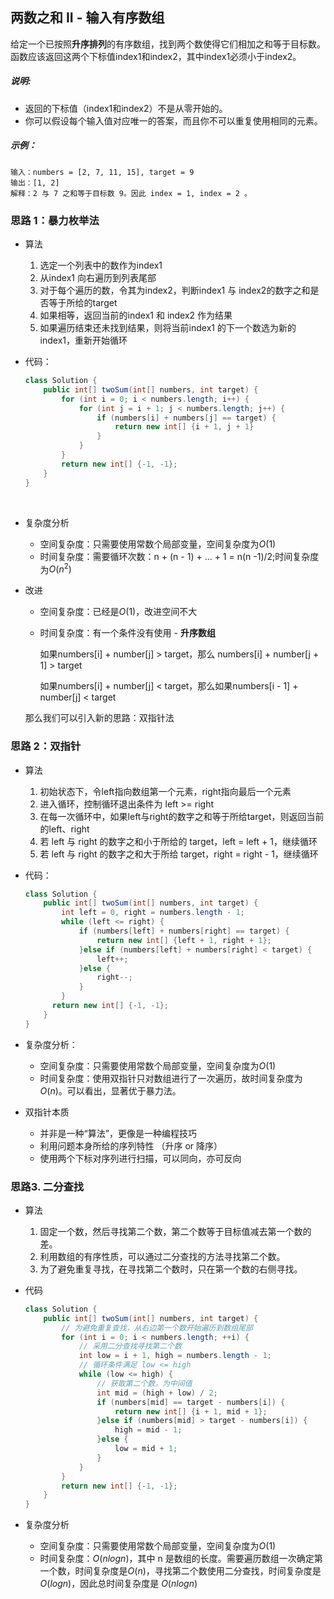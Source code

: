 ## 两数之和 II - 输入有序数组

​	给定一个已按照**升序排列**的有序数组，找到两个数使得它们相加之和等于目标数。函数应该返回这两个下标值index1和index2，其中index1必须小于index2。

##### 说明:

- 返回的下标值（index1和index2）不是从零开始的。
- 你可以假设每个输入值对应唯一的答案，而且你不可以重复使用相同的元素。

##### 示例：

```
输入：numbers = [2, 7, 11, 15], target = 9
输出：[1, 2]
解释：2 与 7 之和等于目标数 9。因此 index = 1, index = 2 。
```

### 思路 1：暴力枚举法

- 算法

  1. 选定一个列表中的数作为index1
  2. 从index1 向右遍历到列表尾部
  3. 对于每个遍历的数，令其为index2，判断index1 与 index2的数字之和是否等于所给的target
  4. 如果相等，返回当前的index1 和 index2 作为结果
  5. 如果遍历结束还未找到结果，则将当前index1 的下一个数选为新的 index1，重新开始循环

- 代码：

  ```java
  class Solution {
      public int[] twoSum(int[] numbers, int target) {
          for (int i = 0; i < numbers.length; i++) {
              for (int j = i + 1; j < numbers.length; j++) {
                  if (numbers[i] + numbers[j] == target) {
                      return new int[] {i + 1, j + 1}
                  }
              }
          }
          return new int[] {-1, -1};
      }
  }
  ```

  ​

- 复杂度分析

  - 空间复杂度：只需要使用常数个局部变量，空间复杂度为$O(1)$
  - 时间复杂度：需要循环次数：n + (n - 1) + ... + 1 = n(n -1)/2;时间复杂度为$O(n^2)$

- 改进

  - 空间复杂度：已经是$O(1)$，改进空间不大

  - 时间复杂度：有一个条件没有使用 - **升序数组**

    如果numbers[i] + number[j] > target，那么 numbers[i] + number[j + 1] > target

    如果numbers[i] + number[j] < target，那么如果numbers[i - 1] + number[j] < target

  那么我们可以引入新的思路：双指针法

### 思路 2：双指针

- 算法

  1. 初始状态下，令left指向数组第一个元素，right指向最后一个元素
  2. 进入循环，控制循环退出条件为 left >= right
  3. 在每一次循环中，如果left与right的数字之和等于所给target，则返回当前的left、right
  4. 若 left 与 right 的数字之和小于所给的 target，left = left + 1，继续循环
  5. 若 left 与 right 的数字之和大于所给 target，right = right - 1，继续循环

- 代码：

  ```java
  class Solution {
      public int[] twoSum(int[] numbers, int target) {
          int left = 0, right = numbers.length - 1;
          while (left <= right) {
              if (numbers[left] + numbers[right] == target) {
                  return new int[] {left + 1, right + 1};
              }else if (numbers[left] + numbers[right] < target) {
                  left++;
              }else {
                  right--;
              }
          }
      	return new int[] {-1, -1};
      }
  }
  ```

- 复杂度分析：

  - 空间复杂度：只需要使用常数个局部变量，空间复杂度为$O(1)$
  - 时间复杂度：使用双指针只对数组进行了一次遍历，故时间复杂度为$O(n)$。可以看出，显著优于暴力法。

- 双指针本质

  - 并非是一种“算法”，更像是一种编程技巧
  - 利用问题本身所给的序列特性 （升序 or 降序）
  - 使用两个下标对序列进行扫描，可以同向，亦可反向

### 思路3. 二分查找

- 算法

  1. 固定一个数，然后寻找第二个数，第二个数等于目标值减去第一个数的差。
  2. 利用数组的有序性质，可以通过二分查找的方法寻找第二个数。
  3. 为了避免重复寻找，在寻找第二个数时，只在第一个数的右侧寻找。

- 代码

  ```java
  class Solution {
      public int[] twoSum(int[] numbers, int target) {
          // 为避免重复查找，从右边第一个数开始遍历到数组尾部
          for (int i = 0; i < numbers.length; ++i) {
              // 采用二分查找寻找第二个数
              int low = i + 1, high = numbers.length - 1;
              // 循环条件满足 low <= high
              while (low <= high) {
                  // 获取第二个数，为中间值
                  int mid = (high + low) / 2;
                  if (numbers[mid] == target - numbers[i]) {
                      return new int[] {i + 1, mid + 1};
                  }else if (numbers[mid] > target - numbers[i]) {
                      high = mid - 1;
                  }else {
                      low = mid + 1;
                  }
              }
          }
          return new int[] {-1, -1};
      }
  }
  ```

- 复杂度分析

  - 空间复杂度：只需要使用常数个局部变量，空间复杂度为$O(1)$
  - 时间复杂度：$O(n log n)$，其中 n 是数组的长度。需要遍历数组一次确定第一个数，时间复杂度是$O(n)$，寻找第二个数使用二分查找，时间复杂度是$O(logn)$，因此总时间复杂度是 $O(nlog n)$

